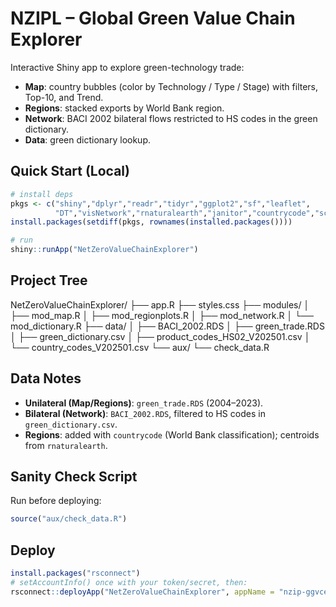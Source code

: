 # NZIPL – Global Green Value Chain Explorer

Interactive Shiny app to explore green-technology trade:

- **Map**: country bubbles (color by Technology / Type / Stage) with filters, Top-10, and Trend.
- **Regions**: stacked exports by World Bank region.
- **Network**: BACI 2002 bilateral flows restricted to HS codes in the green dictionary.
- **Data**: green dictionary lookup.

## Quick Start (Local)

```r
# install deps
pkgs <- c("shiny","dplyr","readr","tidyr","ggplot2","sf","leaflet",
          "DT","visNetwork","rnaturalearth","janitor","countrycode","scales")
install.packages(setdiff(pkgs, rownames(installed.packages())))

# run
shiny::runApp("NetZeroValueChainExplorer")
```

## Project Tree 

NetZeroValueChainExplorer/
├── app.R
├── styles.css
├── modules/
│   ├── mod_map.R
│   ├── mod_regionplots.R
│   ├── mod_network.R
│   └── mod_dictionary.R
├── data/
│   ├── BACI_2002.RDS
│   ├── green_trade.RDS
│   ├── green_dictionary.csv
│   ├── product_codes_HS02_V202501.csv
│   └── country_codes_V202501.csv
└── aux/
    └── check_data.R
    
## Data Notes

- **Unilateral (Map/Regions)**: `green_trade.RDS` (2004–2023).
- **Bilateral (Network)**: `BACI_2002.RDS`, filtered to HS codes in `green_dictionary.csv`.
- **Regions**: added with `countrycode` (World Bank classification); centroids from `rnaturalearth`.

## Sanity Check Script

Run before deploying:

```r
source("aux/check_data.R")
```
    
## Deploy

```r
install.packages("rsconnect")
# setAccountInfo() once with your token/secret, then:
rsconnect::deployApp("NetZeroValueChainExplorer", appName = "nzip-ggvce")
```
